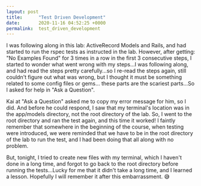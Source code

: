 ```yaml
---
layout: post
title:      "Test Driven Development"
date:       2020-11-16 04:52:25 +0000
permalink:  test_driven_development
---
```



I was following along in this lab: ActiveRecord Models and Rails, and had started to run the rspec tests as instructed in the lab. However, after getting: "No Examples Found" for 3 times in a row in the first 3 consecutive steps, I started to wonder what went wrong with my steps...I was following along, and had read the steps pretty carefully...so I re-read the steps again, still couldn't figure out what was wrong, but I thought it must be something related to some config files or gems... these parts are the scariest parts...So I asked for help in "Ask a Question". 

Kai at "Ask a Question" asked me to copy my error message for him, so I did. And before he could respond, I saw that my terminal's location was in the app/models directory, not the root directory of the lab. So, I went to the root directory and ran the test again, and this time it worked! I faintly remember that somewhere in the beginning of the course, when testing were introduced, we were reminded that we have to be in the root directory of the lab to run the test, and I had been doing that all along with no problem.

But, tonight, I tried to create new files with my terminal, which I haven't done in a long time, and forgot to go back to the root directory before running the tests...Lucky for me that it didn't take a long time, and I learned a lesson. Hopefully I will remember it after this embarrassment. 😅
